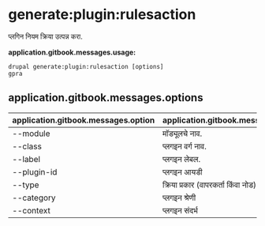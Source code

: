 # generate:plugin:rulesaction
प्लगिन नियम क्रिया उत्पन्न करा.

**application.gitbook.messages.usage:**
```
drupal generate:plugin:rulesaction [options]
gpra
```

## application.gitbook.messages.options
application.gitbook.messages.option | application.gitbook.messages.details
-------|-------------
--module | मॉड्यूलचे नाव.
--class | प्लगइन वर्ग नाव.
--label | प्लगइन लेबल.
--plugin-id | प्लगइन आयडी
--type | क्रिया प्रकार (वापरकर्ता किंवा नोड)
--category | प्लगइन श्रेणी
--context | प्लगइन संदर्भ
